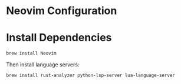 # Neovim Configuration

# Install Dependencies
```zsh
brew install Neovim
```

Then install language servers:

```zsh
brew install rust-analyzer python-lsp-server lua-language-server
```

